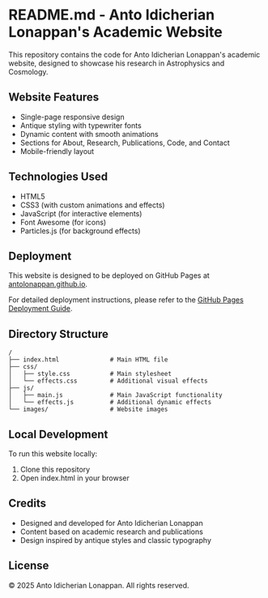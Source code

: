 # README.md - Anto Idicherian Lonappan's Academic Website

This repository contains the code for Anto Idicherian Lonappan's academic website, designed to showcase his research in Astrophysics and Cosmology.

## Website Features

- Single-page responsive design
- Antique styling with typewriter fonts
- Dynamic content with smooth animations
- Sections for About, Research, Publications, Code, and Contact
- Mobile-friendly layout

## Technologies Used

- HTML5
- CSS3 (with custom animations and effects)
- JavaScript (for interactive elements)
- Font Awesome (for icons)
- Particles.js (for background effects)

## Deployment

This website is designed to be deployed on GitHub Pages at [antolonappan.github.io](https://antolonappan.github.io).

For detailed deployment instructions, please refer to the [GitHub Pages Deployment Guide](github-pages-deployment.md).

## Directory Structure

```
/
├── index.html              # Main HTML file
├── css/
│   ├── style.css           # Main stylesheet
│   └── effects.css         # Additional visual effects
├── js/
│   ├── main.js             # Main JavaScript functionality
│   └── effects.js          # Additional dynamic effects
└── images/                 # Website images
```

## Local Development

To run this website locally:

1. Clone this repository
2. Open index.html in your browser

## Credits

- Designed and developed for Anto Idicherian Lonappan
- Content based on academic research and publications
- Design inspired by antique styles and classic typography

## License

© 2025 Anto Idicherian Lonappan. All rights reserved.
